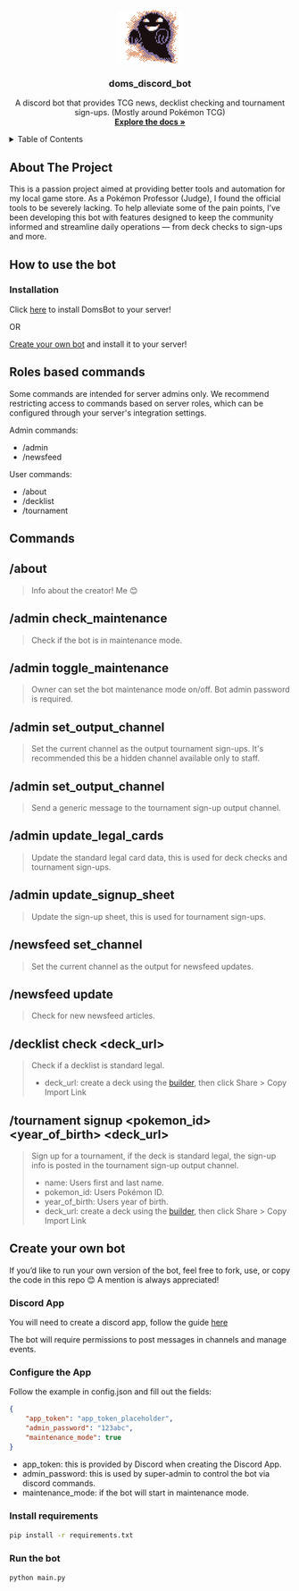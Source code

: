 <!-- PROJECT LOGO -->
<br />
<div align="center">
  <a href="https://github.com/othneildrew/Best-README-Template">
    <img src="images/logo.gif" alt="Logo" width="114" height="96">
  </a>

  <h3 align="center">doms_discord_bot</h3>

  <p align="center">
    A discord bot that provides TCG news, decklist checking and tournament sign-ups. (Mostly around Pokémon TCG)
    <br />
    <a href="https://github.com/Dominic-Santos/doms_discord_bot"><strong>Explore the docs »</strong></a>
  </p>
</div>

<!-- TABLE OF CONTENTS -->
<details>
  <summary>Table of Contents</summary>
  <ol>
    <li>
      <a href="#about-the-project">About The Project</a>
    </li>
    <li>
      <a href="#create-your-own-bot">Create your own bot</a>
      <ul>
        <li><a href="#discord-app">Discord App</a></li>
        <li><a href="#roles-based-commands">Roles based commands</a></li>
        <li><a href="#configure-the-app">Configure the App</a></li>
        <li><a href="#install-requirements">Install requirements</a></li>
        <li><a href="#run-the-bot">Run the bot</a></li>
      </ul>
    </li>
  </ol>
</details>


<!-- ABOUT THE PROJECT -->
## About The Project

This is a passion project aimed at providing better tools and automation for my local game store. As a Pokémon Professor (Judge), I found the official tools to be severely lacking. To help alleviate some of the pain points, I’ve been developing this bot with features designed to keep the community informed and streamline daily operations — from deck checks to sign-ups and more.

## How to use the bot

### Installation

Click [here](https://discord.com/oauth2/authorize?client_id=1398430497947779182) to install DomsBot to your server!

OR

<a href="#create-your-own-bot">Create your own bot</a> and install it to your server!

## Roles based commands

Some commands are intended for server admins only. We recommend restricting access to commands based on server roles, which can be configured through your server's integration settings.

Admin commands:
* /admin
* /newsfeed

User commands:
* /about
* /decklist
* /tournament

## Commands

## /about

> Info about the creator! Me 😊

## /admin check_maintenance

> Check if the bot is in maintenance mode.

## /admin toggle_maintenance <password>

> Owner can set the bot maintenance mode on/off. Bot admin password is required.

## /admin set_output_channel

> Set the current channel as the output tournament sign-ups.
> It's recommended this be a hidden channel available only to staff.

## /admin set_output_channel

> Send a generic message to the tournament sign-up output channel.

## /admin update_legal_cards

> Update the standard legal card data, this is used for deck checks and tournament sign-ups.

## /admin update_signup_sheet

> Update the sign-up sheet, this is used for tournament sign-ups.

## /newsfeed set_channel

> Set the current channel as the output for newsfeed updates.

## /newsfeed update

> Check for new newsfeed articles.

## /decklist check <deck_url>

> Check if a decklist is standard legal.
> * deck_url: create a deck using the [builder](https://my.limitlesstcg.com/builder), then click Share > Copy Import Link

## /tournament signup <name> <pokemon_id> <year_of_birth> <deck_url>

> Sign up for a tournament, if the deck is standard legal, the sign-up info is posted in the tournament sign-up output channel.
> * name: Users first and last name.
> * pokemon_id: Users Pokémon ID.
> * year_of_birth: Users year of birth.
> * deck_url: create a deck using the [builder](https://my.limitlesstcg.com/builder), then click Share > Copy Import Link

## Create your own bot

If you’d like to run your own version of the bot, feel free to fork, use, or copy the code in this repo 😊 A mention is always appreciated!

### Discord App

You will need to create a discord app, follow the guide [here](https://discord.com/developers/docs/intro)

The bot will require permissions to post messages in channels and manage events.

### Configure the App

Follow the example in config.json and fill out the fields:
```json
{
    "app_token": "app_token_placeholder",
    "admin_password": "123abc",
    "maintenance_mode": true
}
```
* app_token: this is provided by Discord when creating the Discord App.
* admin_password: this is used by super-admin to control the bot via discord commands.
* maintenance_mode: if the bot will start in maintenance mode.

### Install requirements
```sh
pip install -r requirements.txt
```

### Run the bot
```sh
python main.py
```
